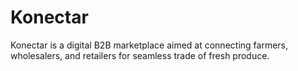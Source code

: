 # Konectar
Konectar is a digital B2B marketplace aimed at connecting farmers, wholesalers, and retailers for seamless trade of fresh produce.